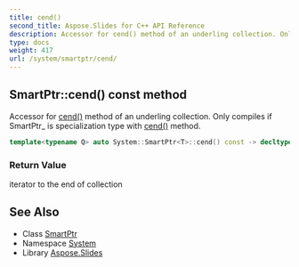 ```yaml
---
title: cend()
second_title: Aspose.Slides for C++ API Reference
description: Accessor for cend() method of an underling collection. Only compiles if SmartPtr_ is specialization type with cend() method.
type: docs
weight: 417
url: /system/smartptr/cend/
---
```

## SmartPtr::cend() const method


Accessor for [cend()](./) method of an underling collection. Only compiles if SmartPtr_ is specialization type with [cend()](./) method.

```cpp
template<typename Q> auto System::SmartPtr<T>::cend() const -> decltype(std::declval<const Q>().cend())
```


### Return Value

iterator to the end of collection

## See Also

* Class [SmartPtr](../)
* Namespace [System](../../)
* Library [Aspose.Slides](../../../)